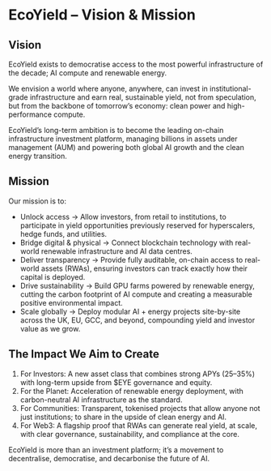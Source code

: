 # EcoYield – Vision & Mission

## Vision

EcoYield exists to democratise access to the most powerful
infrastructure of the decade; AI compute and renewable energy.

We envision a world where anyone, anywhere, can invest in
institutional-grade infrastructure and earn real, sustainable yield, not
from speculation, but from the backbone of tomorrow’s economy: clean
power and high-performance compute.

EcoYield’s long-term ambition is to become the leading on-chain
infrastructure investment platform, managing billions in assets under
management (AUM) and powering both global AI growth and the clean energy
transition.

## Mission

Our mission is to:

- Unlock access → Allow investors, from retail to institutions, to
participate in yield opportunities previously reserved for hyperscalers,
hedge funds, and utilities.
- Bridge digital & physical → Connect blockchain technology with
real-world renewable infrastructure and AI data centres.
- Deliver transparency → Provide fully auditable, on-chain access to
real-world assets (RWAs), ensuring investors can track exactly how their
capital is deployed.
- Drive sustainability → Build GPU farms powered by renewable energy,
cutting the carbon footprint of AI compute and creating a measurable
positive environmental impact.
- Scale globally → Deploy modular AI + energy projects site-by-site
across the UK, EU, GCC, and beyond, compounding yield and investor value
as we grow.

## The Impact We Aim to Create

1. For Investors: A new asset class that combines strong APYs (25–35%)
with long-term upside from $EYE governance and equity.
2. For the Planet: Acceleration of renewable energy deployment, with
carbon-neutral AI infrastructure as the standard.
3. For Communities: Transparent, tokenised projects that allow anyone 
not just institutions; to share in the upside of clean energy and AI.
4. For Web3: A flagship proof that RWAs can generate real yield, at
scale, with clear governance, sustainability, and compliance at the
core.

EcoYield is more than an investment platform; it’s a movement to
decentralise, democratise, and decarbonise the future of AI.